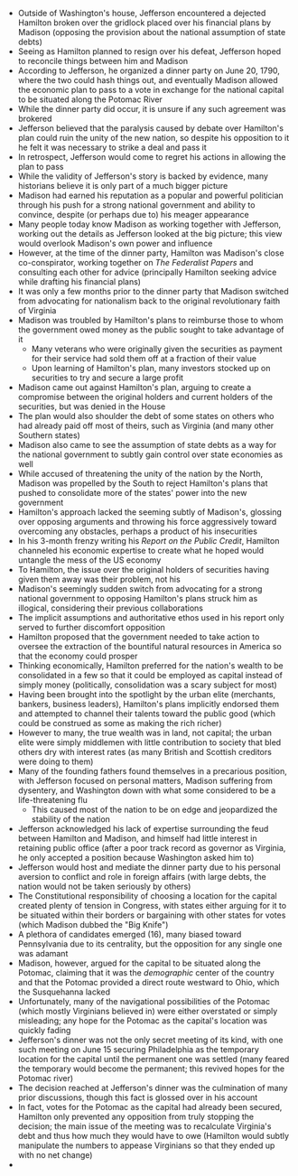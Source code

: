 - Outside of Washington's house, Jefferson encountered a dejected Hamilton broken over the gridlock placed over his financial plans by Madison (opposing the provision about the national assumption of state debts)
- Seeing as Hamilton planned to resign over his defeat, Jefferson hoped to reconcile things between him and Madison
- According to Jefferson, he organized a dinner party on June 20, 1790, where the two could hash things out, and eventually Madison allowed the economic plan to pass to a vote in exchange for the national capital to be situated along the Potomac River
- While the dinner party did occur, it is unsure if any such agreement was brokered
- Jefferson believed that the paralysis caused by debate over Hamilton's plan could ruin the unity of the new nation, so despite his opposition to it he felt it was necessary to strike a deal and pass it
- In retrospect, Jefferson would come to regret his actions in allowing the plan to pass
- While the validity of Jefferson's story is backed by evidence, many historians believe it is only part of a much bigger picture
- Madison had earned his reputation as a popular and powerful politician through his push for a strong national government and ability to convince, despite (or perhaps due to) his meager appearance
- Many people today know Madison as working together with Jefferson, working out the details as Jefferson looked at the big picture; this view would overlook Madison's own power and influence
- However, at the time of the dinner party, Hamilton was Madison's close co-conspirator, working together on *The Federalist Papers* and consulting each other for advice (principally Hamilton seeking advice while drafting his financial plans)
- It was only a few months prior to the dinner party that Madison switched from advocating for nationalism back to the original revolutionary faith of Virginia
- Madison was troubled by Hamilton's plans to reimburse those to whom the government owed money as the public sought to take advantage of it
	- Many veterans who were originally given the securities as payment for their service had sold them off at a fraction of their value
	- Upon learning of Hamilton's plan, many investors stocked up on securities to try and secure a large profit
- Madison came out against Hamilton's plan, arguing to create a compromise between the original holders and current holders of the securities, but was denied in the House
- The plan would also shoulder the debt of some states on others who had already paid off most of theirs, such as Virginia (and many other Southern states)
- Madison also came to see the assumption of state debts as a way for the national government to subtly gain control over state economies as well
- While accused of threatening the unity of the nation by the North, Madison was propelled by the South to reject Hamilton's plans that pushed to consolidate more of the states' power into the new government
- Hamilton's approach lacked the seeming subtly of Madison's, glossing over opposing arguments and throwing his force aggressively toward overcoming any obstacles, perhaps a product of his insecurities
- In his 3-month frenzy writing his *Report on the Public Credit*, Hamilton channeled his economic expertise to create what he hoped would untangle the mess of the US economy
- To Hamilton, the issue over the original holders of securities having given them away was their problem, not his
- Madison's seemingly sudden switch from advocating for a strong national government to opposing Hamilton's plans struck him as illogical, considering their previous collaborations
- The implicit assumptions and authoritative ethos used in his report only served to further discomfort opposition
- Hamilton proposed that the government needed to take action to oversee the extraction of the bountiful natural resources in America so that the economy could prosper
- Thinking economically, Hamilton preferred for the nation's wealth to be consolidated in a few so that it could be employed as capital instead of simply money (politically, consolidation was a scary subject for most)
- Having been brought into the spotlight by the urban elite (merchants, bankers, business leaders), Hamilton's plans implicitly endorsed them and attempted to channel their talents toward the public good (which could be construed as some as making the rich richer)
- However to many, the true wealth was in land, not capital; the urban elite were simply middlemen with little contribution to society that bled others dry with interest rates (as many British and Scottish creditors were doing to them)
- Many of the founding fathers found themselves in a precarious position, with Jefferson focused on personal matters, Madison suffering from dysentery, and Washington down with what some considered to be a life-threatening flu
	- This caused most of the nation to be on edge and jeopardized the stability of the nation
- Jefferson acknowledged his lack of expertise surrounding the feud between Hamilton and Madison, and himself had little interest in retaining public office (after a poor track record as governor as Virginia, he only accepted a position because Washington asked him to)
- Jefferson would host and mediate the dinner party due to his personal aversion to conflict and role in foreign affairs (with large debts, the nation would not be taken seriously by others)
- The Constitutional responsibility of choosing a location for the capital created plenty of tension in Congress, with states either arguing for it to be situated within their borders or bargaining with other states for votes (which Madison dubbed the "Big Knife")
- A plethora of candidates emerged (16), many biased toward Pennsylvania due to its centrality, but the opposition for any single one was adamant
- Madison, however, argued for the capital to be situated along the Potomac, claiming that it was the *demographic* center of the country and that the Potomac provided a direct route westward to Ohio, which the Susquehanna lacked
- Unfortunately, many of the navigational possibilities of the Potomac (which mostly Virginians believed in) were either overstated or simply misleading; any hope for the Potomac as the capital's location was quickly fading
- Jefferson's dinner was not the only secret meeting of its kind, with one such meeting on June 15 securing Philadelphia as the temporary location for the capital until the permanent one was settled (many feared the temporary would become the permanent; this revived hopes for the Potomac river)
- The decision reached at Jefferson's dinner was the culmination of many prior discussions, though this fact is glossed over in his account
- In fact, votes for the Potomac as the capital had already been secured, Hamilton only prevented any opposition from truly stopping the decision; the main issue of the meeting was to recalculate Virginia's debt and thus how much they would have to owe (Hamilton would subtly manipulate the numbers to appease Virginians so that they ended up with no net change)
- 